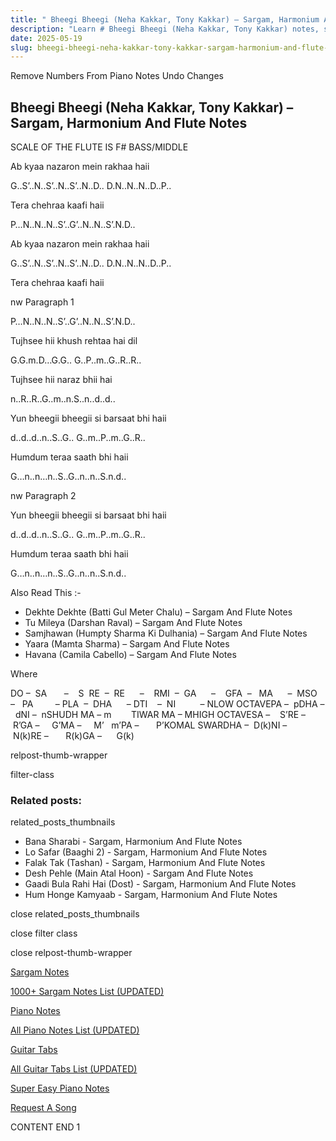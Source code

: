 ```yaml
---
title: " Bheegi Bheegi (Neha Kakkar, Tony Kakkar) – Sargam, Harmonium And Flute Notes"
description: "Learn # Bheegi Bheegi (Neha Kakkar, Tony Kakkar) notes, sargam, harmonium notations and flute notes. Easy step-by-step tutorial for beginners."
date: 2025-05-19
slug: bheegi-bheegi-neha-kakkar-tony-kakkar-sargam-harmonium-and-flute-notes
---
```


Remove Numbers From Piano Notes
Undo Changes

## Bheegi Bheegi (Neha Kakkar, Tony Kakkar) – Sargam, Harmonium And Flute Notes

SCALE OF THE FLUTE IS F# BASS/MIDDLE

Ab kyaa nazaron mein rakhaa haii

G..S’..N..S’..N..S’..N..D.. D.N..N..N..D..P..

Tera chehraa kaafi haii

P…N..N..N..S’..G’..N..N..S’.N.D..

Ab kyaa nazaron mein rakhaa haii

G..S’..N..S’..N..S’..N..D.. D.N..N..N..D..P..

Tera chehraa kaafi haii

nw Paragraph 1

P…N..N..N..S’..G’..N..N..S’.N.D..

Tujhsee hii khush rehtaa hai dil

G.G.m.D…G.G.. G..P..m..G..R..R..

Tujhsee hii naraz bhii hai

n..R..R..G..m..n.S..n..d..d..

Yun bheegii bheegii si barsaat bhi haii

d..d..d..n..S..G.. G..m..P..m..G..R..

Humdum teraa saath bhi haii

G…n..n…n..S..G..n..n..S.n.d..

nw Paragraph 2

Yun bheegii bheegii si barsaat bhi haii

d..d..d..n..S..G.. G..m..P..m..G..R..

Humdum teraa saath bhi haii

G…n..n…n..S..G..n..n..S.n.d..

Also Read This :-

- Dekhte Dekhte (Batti Gul Meter Chalu) – Sargam And Flute Notes
- Tu Mileya (Darshan Raval) – Sargam And Flute Notes
- Samjhawan (Humpty Sharma Ki Dulhania) – Sargam And Flute Notes
- Yaara (Mamta Sharma) – Sargam And Flute Notes
- Havana (Camila Cabello) – Sargam And Flute Notes

Where

DO –  SA       –    S  RE  –  RE      –    RMI  –  GA      –    GFA  –   MA      –  MSO  –   PA         – PLA  –  DHA      – DTI    –  NI          – NLOW OCTAVEPA –  pDHA –  dNI –  nSHUDH MA – m        TIWAR MA – MHIGH OCTAVESA –    S’RE –     R’GA –     G’MA –     M’   m’PA –       P’KOMAL SWARDHA –  D(k)NI –       N(k)RE –       R(k)GA –      G(k)

relpost-thumb-wrapper

filter-class

### Related posts:

related_posts_thumbnails

- Bana Sharabi - Sargam, Harmonium And Flute Notes
- Lo Safar (Baaghi 2) - Sargam, Harmonium And Flute Notes
- Falak Tak (Tashan) - Sargam, Harmonium And Flute Notes
- Desh Pehle (Main Atal Hoon) - Sargam And Flute Notes
- Gaadi Bula Rahi Hai (Dost) - Sargam, Harmonium And Flute Notes
- Hum Honge Kamyaab - Sargam, Harmonium And Flute Notes

close related_posts_thumbnails

close filter class

close relpost-thumb-wrapper

[Sargam Notes](/sargam-notes.html)

[1000+ Sargam Notes List (UPDATED)](/all-songs-list-sargam-notes.html)

[Piano Notes](/piano-notes.html)

[All Piano Notes List (UPDATED)](/all-songs-list-piano-notes.html)

[Guitar Tabs](/guitar-tabs.html)

[All Guitar Tabs List (UPDATED)](/all-songs-list-guitar-tabs.html)

[Super Easy Piano Notes](https://studywall.in/)

[Request A Song](/request-a-song.html)

CONTENT END 1
